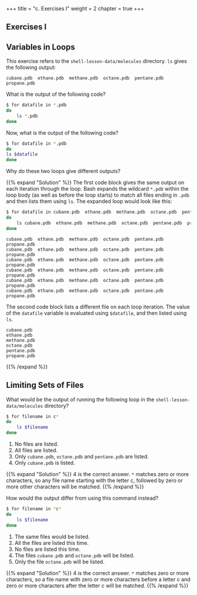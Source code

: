 +++
title = "c. Exercises I"
weight = 2
chapter = true
+++

## Exercises I

## Variables in Loops

This exercise refers to the `shell-lesson-data/molecules` directory.
`ls` gives the following output:

~~~
cubane.pdb  ethane.pdb  methane.pdb  octane.pdb  pentane.pdb  propane.pdb
~~~

What is the output of the following code?

```Bash
$ for datafile in *.pdb
do
	ls *.pdb
done
```

Now, what is the output of the following code?

```Bash
$ for datafile in *.pdb
do
ls $datafile
done
```

Why do these two loops give different outputs?

{{% expand "Solution" %}}
The first code block gives the same output on each iteration through
the loop. Bash expands the wildcard `*.pdb` within the loop body (as well as
before the loop starts) to match all files ending in `.pdb`
and then lists them using `ls`. The expanded loop would look like this:

```Bash
$ for datafile in cubane.pdb  ethane.pdb  methane.pdb  octane.pdb  pentane.pdb  propane.pdb
do
	ls cubane.pdb  ethane.pdb  methane.pdb  octane.pdb  pentane.pdb  propane.pdb
done
```


```
cubane.pdb  ethane.pdb  methane.pdb  octane.pdb  pentane.pdb  propane.pdb
cubane.pdb  ethane.pdb  methane.pdb  octane.pdb  pentane.pdb  propane.pdb
cubane.pdb  ethane.pdb  methane.pdb  octane.pdb  pentane.pdb  propane.pdb
cubane.pdb  ethane.pdb  methane.pdb  octane.pdb  pentane.pdb  propane.pdb
cubane.pdb  ethane.pdb  methane.pdb  octane.pdb  pentane.pdb  propane.pdb
cubane.pdb  ethane.pdb  methane.pdb  octane.pdb  pentane.pdb  propane.pdb
```


The second code block lists a different file on each loop iteration.
The value of the `datafile` variable is evaluated using `$datafile`,
and then listed using `ls`.

```
cubane.pdb
ethane.pdb
methane.pdb
octane.pdb
pentane.pdb
propane.pdb
```
{{% /expand %}}

## Limiting Sets of Files

What would be the output of running the following loop in the
`shell-lesson-data/molecules` directory?

```Bash
$ for filename in c*
do
	ls $filename
done
```

1.  No files are listed.
2.  All files are listed.
3.  Only `cubane.pdb`, `octane.pdb` and `pentane.pdb` are listed.
4.  Only `cubane.pdb` is listed.

{{% expand "Solution" %}}
4 is the correct answer. `*` matches zero or more characters, so any file name starting with
the letter c, followed by zero or more other characters will be matched.
{{% /expand %}}

How would the output differ from using this command instead?

```Bash
$ for filename in *c*
do
	ls $filename
done
```

1.  The same files would be listed.
2.  All the files are listed this time.
3.  No files are listed this time.
4.  The files `cubane.pdb` and `octane.pdb` will be listed.
5.  Only the file `octane.pdb` will be listed.

{{% expand "Solution" %}}
4 is the correct answer. `*` matches zero or more characters, so a file name with zero or more
characters before a letter c and zero or more characters after the letter c will be matched.
{{% /expand %}}